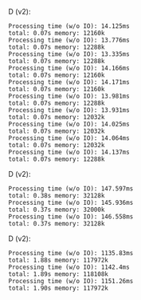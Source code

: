 
D (v2):

	Processing time (w/o IO): 14.125ms
	total: 0.07s memory: 12160k
	Processing time (w/o IO): 13.776ms
	total: 0.07s memory: 12288k
	Processing time (w/o IO): 13.335ms
	total: 0.07s memory: 12288k
	Processing time (w/o IO): 14.166ms
	total: 0.07s memory: 12160k
	Processing time (w/o IO): 14.171ms
	total: 0.07s memory: 12160k
	Processing time (w/o IO): 13.981ms
	total: 0.07s memory: 12288k
	Processing time (w/o IO): 13.931ms
	total: 0.07s memory: 12032k
	Processing time (w/o IO): 14.025ms
	total: 0.07s memory: 12032k
	Processing time (w/o IO): 14.064ms
	total: 0.07s memory: 12032k
	Processing time (w/o IO): 14.137ms
	total: 0.07s memory: 12288k

D (v2):

	Processing time (w/o IO): 147.597ms
	total: 0.38s memory: 32128k
	Processing time (w/o IO): 145.936ms
	total: 0.37s memory: 32000k
	Processing time (w/o IO): 146.558ms
	total: 0.37s memory: 32128k

D (v2):

	Processing time (w/o IO): 1135.83ms
	total: 1.88s memory: 117972k
	Processing time (w/o IO): 1142.4ms
	total: 1.89s memory: 118108k
	Processing time (w/o IO): 1151.26ms
	total: 1.90s memory: 117972k
